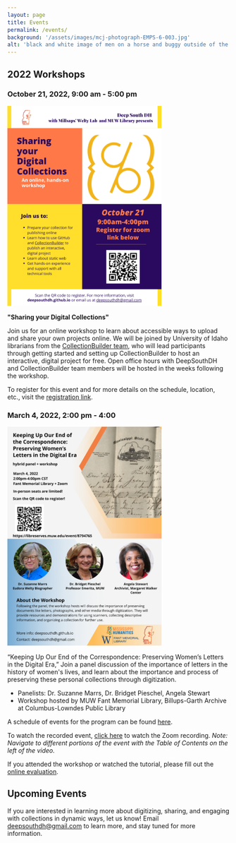 ```yaml
---
layout: page
title: Events
permalink: /events/
background: '/assets/images/mcj-photograph-EMPS-6-003.jpg'
alt: 'black and white image of men on a horse and buggy outside of the burned down courthouse in Pittsboro, MS, circa 1910'
---
```


## 2022 Workshops

### October 21, 2022, 9:00 am - 5:00 pm 
<img src="https://github.com/DeepSouthDH/deepsouthdh.github.io/blob/main/assets/images/DSDH2-flier.png?raw=true" alt="flyer with information about the workshop" width="350" height="">

**"Sharing your Digital Collections"**

Join us for an online workshop to learn about accessible ways to upload and share your own projects online. We will be joined by University of Idaho librarians from the <a href="https://collectionbuilder.github.io/about.html"> CollectionBuilder team</a>, who will lead participants through getting started and setting up CollectionBuilder to host an interactive, digital project for free. Open office hours with DeepSouthDH and CollectionBuilder team members will be hosted in the weeks following the workshop. 

To register for this event and for more details on the schedule, location, etc., visit the <a href="https://libreserves.muw.edu/event/9584859">registration link</a>.

### March 4, 2022, 2:00 pm - 4:00
<p><img src="https://github.com/DeepSouthDH/deepsouthdh.github.io/blob/main/assets/images/DSDHpanel_22.png?raw=true" alt="flyer with images of panelists" width="350" height="" ></p>

“Keeping Up Our End of the Correspondence: Preserving Women’s Letters in the Digital Era,” 
Join a panel discussion of the importance of letters in the history of women's lives, and learn about the importance and process of preserving these personal collections through digitization.
* Panelists: Dr. Suzanne Marrs, Dr. Bridget Pieschel, Angela Stewart
* Workshop hosted by MUW Fant Memorial Library, Billups-Garth Archive at Columbus-Lowndes Public Library

A schedule of events for the program can be found [here](https://github.com/DeepSouthDH/deepsouthdh.github.io/blob/main/assets/images/DSDH%20panel%20program-online-small.pdf).

To watch the recorded event, [click here](https://www.screencast.com/t/SMMn8vRT2CEo) to watch the Zoom recording. *Note: Navigate to different portions of the event with the Table of Contents on the left of the video.*

If you attended the workshop or watched the tutorial, please fill out the [online evaluation](https://muw.qualtrics.com/jfe/form/SV_1ZKdWuOOik6W2vc).

## Upcoming Events
If you are interested in learning more about digitizing, sharing, and engaging with collections in dynamic ways, let us know! Email deepsouthdh@gmail.com to learn more, and stay tuned for more information.

